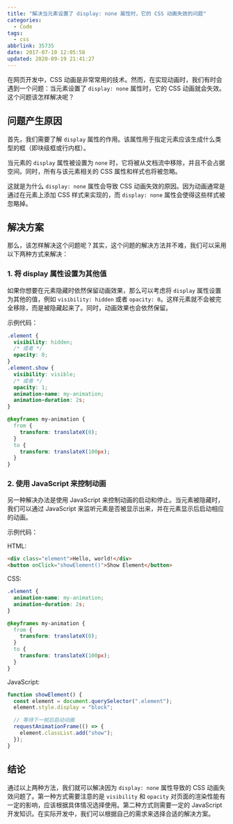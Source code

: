 ```yaml
---
title: "解决当元素设置了 display: none 属性时，它的 CSS 动画失效的问题"
categories:
  - Code
tags:
  - css
abbrlink: 35735
date: 2017-07-10 12:05:58
updated: 2020-09-19 21:41:27
---
```


在网页开发中，CSS 动画是非常常用的技术。然而，在实现动画时，我们有时会遇到一个问题：当元素设置了 `display: none` 属性时，它的 CSS 动画就会失效。这个问题该怎样解决呢？

## 问题产生原因

首先，我们需要了解 `display` 属性的作用。该属性用于指定元素应该生成什么类型的框（即块级框或行内框）。

当元素的 `display` 属性被设置为 `none` 时，它将被从文档流中移除，并且不会占据空间。同时，所有与该元素相关的 CSS 属性和样式也将被忽略。

这就是为什么 `display: none` 属性会导致 CSS 动画失效的原因。因为动画通常是通过在元素上添加 CSS 样式来实现的，而 `display: none` 属性会使得这些样式被忽略掉。

## 解决方案

那么，该怎样解决这个问题呢？其实，这个问题的解决方法并不难，我们可以采用以下两种方式来解决：

### 1. 将 display 属性设置为其他值

如果你想要在元素隐藏时依然保留动画效果，那么可以考虑将 `display` 属性设置为其他的值，例如 `visibility: hidden` 或者 `opacity: 0`。这样元素就不会被完全移除，而是被隐藏起来了。同时，动画效果也会依然保留。

示例代码：

```css
.element {
  visibility: hidden;
  /* 或者 */
  opacity: 0;
}
.element.show {
  visibility: visible;
  /* 或者 */
  opacity: 1;
  animation-name: my-animation;
  animation-duration: 2s;
}

@keyframes my-animation {
  from {
    transform: translateX(0);
  }
  to {
    transform: translateX(100px);
  }
}
```

### 2. 使用 JavaScript 来控制动画

另一种解决办法是使用 JavaScript 来控制动画的启动和停止。当元素被隐藏时，我们可以通过 JavaScript 来监听元素是否被显示出来，并在元素显示后启动相应的动画。

示例代码：

HTML:

```html
<div class="element">Hello, world!</div>
<button onClick="showElement()">Show Element</button>
```

CSS:

```css
.element {
  animation-name: my-animation;
  animation-duration: 2s;
}

@keyframes my-animation {
  from {
    transform: translateX(0);
  }
  to {
    transform: translateX(100px);
  }
}
```

JavaScript:

```js
function showElement() {
  const element = document.querySelector(".element");
  element.style.display = "block";

  // 等待下一帧后启动动画
  requestAnimationFrame(() => {
    element.classList.add("show");
  });
}
```

## 结论

通过以上两种方法，我们就可以解决因为 `display: none` 属性导致的 CSS 动画失效问题了。第一种方式需要注意的是 `visibility` 和 `opacity` 对页面的渲染性能有一定的影响，应该根据具体情况选择使用。第二种方式则需要一定的 JavaScript 开发知识。在实际开发中，我们可以根据自己的需求来选择合适的解决方案。

<!--

`display: none` 和 `display: block` 切换，css3 动画会失效。

`display: none` 会引起页面的重绘事件,是一个异步的延时事件，浏览器会先解析 css 动画代码，才执行 `display:none`。

##　解决方案

```css
.hide {
  position: absolute; // 脱离文档流，不占位
  left: 0; 
  top: 0;
  width: 100%;
  height: 100%;
  transition: 1s;
  opacity: 0;
  visibility: hidden;
  pointer-events: none;
  z-index: -1;
}

.show {
  opacity: 1;
  visibility: visible;
  pointer-events: all;
  z-index: 10;
}
``` -->
